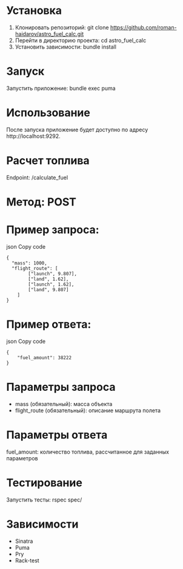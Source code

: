 # Установка
1. Клонировать репозиторий: git clone https://github.com/roman-haidarov/astro_fuel_calc.git
2. Перейти в директорию проекта: cd astro_fuel_calc
3. Установить зависимости: bundle install
# Запуск
Запустить приложение: bundle exec puma

# Использование
После запуска приложение будет доступно по адресу http://localhost:9292.

# Расчет топлива
Endpoint: /calculate_fuel

# Метод: POST

# Пример запроса:

json
Copy code
```
{
  "mass": 1000,
  "flight_route": [
		["launch", 9.807], 
		["land", 1.62],
		["launch", 1.62], 
		["land", 9.807]
	]
}
```
# Пример ответа:

json
Copy code
```
{
	"fuel_amount": 38222
}
```
# Параметры запроса
* mass (обязательный): масса объекта
* flight_route (обязательный): описание маршрута полета
# Параметры ответа
fuel_amount: количество топлива, рассчитанное для заданных параметров
# Тестирование
Запустить тесты: rspec spec/
# Зависимости
* Sinatra
* Puma
* Pry
* Rack-test